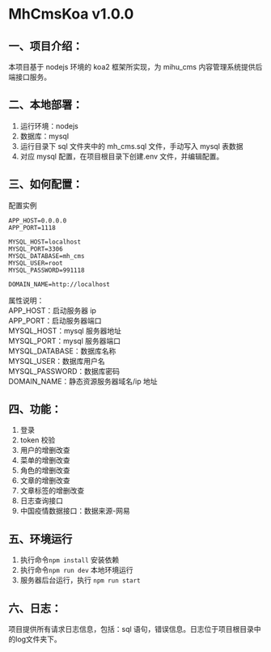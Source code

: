 # MhCmsKoa v1.0.0

## 一、项目介绍：
本项目基于 nodejs 环境的 koa2 框架所实现，为 mihu_cms 内容管理系统提供后端接口服务。

## 二、本地部署：

1. 运行环境：nodejs
2. 数据库：mysql
3. 运行目录下 sql 文件夹中的 mh_cms.sql 文件，手动写入 mysql 表数据
4. 对应 mysql 配置，在项目根目录下创建.env 文件，并编辑配置。

## 三、如何配置：

配置实例

```
APP_HOST=0.0.0.0
APP_PORT=1118

MYSQL_HOST=localhost
MYSQL_PORT=3306
MYSQL_DATABASE=mh_cms
MYSQL_USER=root
MYSQL_PASSWORD=991118

DOMAIN_NAME=http://localhost
```

属性说明：  
APP_HOST：启动服务器 ip  
APP_PORT：启动服务器端口  
MYSQL_HOST：mysql 服务器地址  
MYSQL_PORT：mysql 服务器端口  
MYSQL_DATABASE：数据库名称  
MYSQL_USER：数据库用户名  
MYSQL_PASSWORD：数据库密码  
DOMAIN_NAME：静态资源服务器域名/ip 地址

## 四、功能：

1. 登录
2. token 校验
3. 用户的增删改查
4. 菜单的增删改查
5. 角色的增删改查
6. 文章的增删改查
7. 文章标签的增删改查
8. 日志查询接口
9. 中国疫情数据接口：数据来源-网易

## 五、环境运行

1. 执行命令`npm install` 安装依赖
2. 执行命令`npm run dev` 本地环境运行
3. 服务器后台运行，执行 `npm run start`

## 六、日志：

项目提供所有请求日志信息，包括：sql 语句，错误信息。日志位于项目根目录中的log文件夹下。
